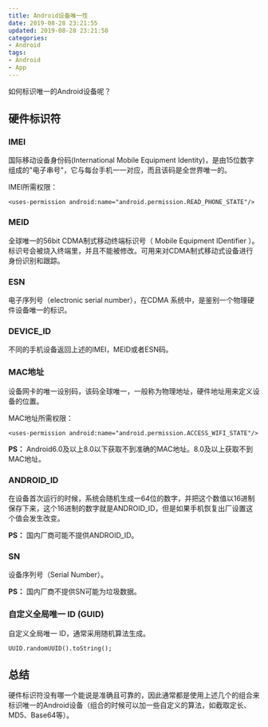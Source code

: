 ```yaml
---
title: Android设备唯一性
date: 2019-08-28 23:21:55
updated: 2019-08-28 23:21:58
categories:
- Android
tags:
- Android
- App
---
```


如何标识唯一的Android设备呢？

## 硬件标识符

### IMEI

 国际移动设备身份码(International Mobile Equipment Identity)，是由15位数字组成的"电子串号"，它与每台手机一一对应，而且该码是全世界唯一的。

IMEI所需权限：

 ```IMEI所需权限
 <uses-permission android:name="android.permission.READ_PHONE_STATE"/>
 ```

### MEID

全球唯一的56bit CDMA制式移动终端标识号（ Mobile Equipment IDentifier ）。标识号会被烧入终端里，并且不能被修改。可用来对CDMA制式移动式设备进行身份识别和跟踪。

### ESN

电子序列号（electronic serial number），在CDMA 系统中，是鉴别一个物理硬件设备唯一的标识。

### DEVICE_ID

不同的手机设备返回上述的IMEI，MEID或者ESN码。

### MAC地址

设备网卡的唯一设别码，该码全球唯一，一般称为物理地址，硬件地址用来定义设备的位置。

MAC地址所需权限：

```MAC地址所需权限
<uses-permission android:name="android.permission.ACCESS_WIFI_STATE"/>
```

**PS：** Android6.0及以上8.0以下获取不到准确的MAC地址。8.0及以上获取不到MAC地址。

### ANDROID_ID

在设备首次运行的时候，系统会随机生成一64位的数字，并把这个数值以16进制保存下来，这个16进制的数字就是ANDROID_ID，但是如果手机恢复出厂设置这个值会发生改变。

**PS：** 国内厂商可能不提供ANDROID_ID。

### SN

设备序列号（Serial Number）。

**PS：** 国内厂商不提供SN可能为垃圾数据。

### 自定义全局唯一 ID (GUID)

自定义全局唯一 ID，通常采用随机算法生成。

```GUID
UUID.randomUUID().toString();
```

## 总结

硬件标识符没有哪一个能说是准确且可靠的，因此通常都是使用上述几个的组合来标识唯一的Android设备（组合的时候可以加一些自定义的算法，如截取定长、MD5、Base64等）。
